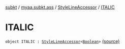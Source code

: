 [subkt](../../index.md) / [myaa.subkt.ass](../index.md) / [StyleLineAccessor](index.md) / [ITALIC](./-i-t-a-l-i-c.md)

# ITALIC

`object ITALIC : `[`StyleLineAccessor`](index.md)`<`[`Boolean`](https://kotlinlang.org/api/latest/jvm/stdlib/kotlin/-boolean/index.html)`>` [(source)](https://github.com/Myaamori/SubKt/blob/0.1.19/src/main/kotlin/myaa/subkt/ass/parser.kt#L511)